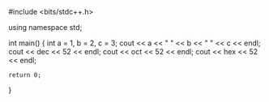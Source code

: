 #include <bits/stdc++.h>

using namespace std;

int main() {
    int a = 1, b = 2, c = 3;
 cout << a << " " << b << " " << c << endl;
 cout << dec << 52 << endl;
 cout << oct << 52 << endl;
 cout << hex << 52 << endl;

    return 0;
}
